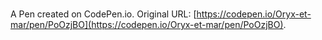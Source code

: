 # 

A Pen created on CodePen.io. Original URL: [https://codepen.io/Oryx-et-mar/pen/PoOzjBO](https://codepen.io/Oryx-et-mar/pen/PoOzjBO).


